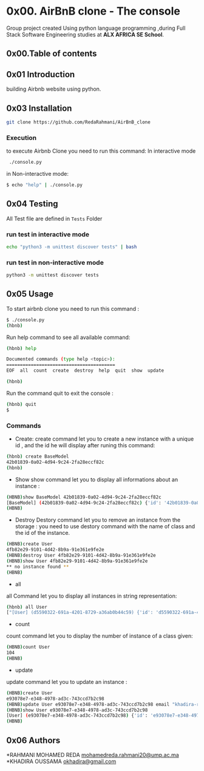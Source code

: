 # 0x00. AirBnB clone - The console

Group project created Using python language programming ,during Full Stack Software Engineering studies at **ALX AFRICA SE School**.

## 0x00.Table of contents



## 0x01 Introduction
building Airbnb website using python.

## 0x03 Installation

```bash
git clone https://github.com/RedaRahmani/AirBnB_clone
```
### Execution

to execute Airbnb Clone you need to run this command:
In interactive mode

```bash
 ./console.py
```

in Non-interactive mode:

```bash
$ echo "help" | ./console.py
```
## 0x04 Testing
All Test file are defined in `Tests` Folder

### run test in interactive mode
```bash
echo "python3 -m unittest discover tests" | bash
```
### run test in non-interactive mode

```bash
python3 -m unittest discover tests
```

## 0x05 Usage
To start airbnb clone you need to run this command :
```bash
$ ./console.py
(hbnb)
```
Run help command to see all available command:
```bash
(hbnb) help

Documented commands (type help <topic>):
========================================
EOF  all  count  create  destroy  help  quit  show  update

(hbnb)
```

Run the command quit to exit the console :

```bash
(hbnb) quit
$
```

### Commands

* Create:
create command let you to create a new instance with a unique id , and the id he will display after runing this command:
```bash
(hbnb) create BaseModel
42b01839-0a02-4d94-9c24-2fa28eccf82c
(hbnb)
```


* Show
show command let you to display all informations about an instance :
```bash
(HBNB)show BaseModel 42b01839-0a02-4d94-9c24-2fa28eccf82c
[BaseModel] (42b01839-0a02-4d94-9c24-2fa28eccf82c) {'id': '42b01839-0a02-4d94-9c24-2fa28eccf82c', 'created_at': datetime.datetime(2023, 8, 13, 19, 19, 39, 379732), 'updated_at': datetime.datetime(2023, 8, 13, 19, 19, 39, 379732)}
(HBNB)
```

* Destroy
Destory command let you to remove an instance from the storage :
you need to use destory command with the name of class and the id of the instance.

```bash
(HBNB)create User
4fb82e29-9101-4d42-8b9a-91e361e9fe2e
(HBNB)destroy User 4fb82e29-9101-4d42-8b9a-91e361e9fe2e 
(HBNB)show User 4fb82e29-9101-4d42-8b9a-91e361e9fe2e
** no instance found **
(HBNB)
``` 

* all

all Command let you to display all instances in string representation:

```bash
(hbnb) all User
["[User] (d5590322-691a-4201-8729-a36ab0b44c59) {'id': 'd5590322-691a-4201-8729-a36ab0b44c59', 'created_at': datetime.datetime(2023, 8, 13, 19, 44, 33, 803579), 'updated_at': datetime.datetime(2023, 8, 13, 19, 44, 33, 803579)}",
```


* count

count command let you to display the number of instance of a class given:

```bash
(HBNB)count User
104   
(HBNB)
```

* update

update command let you to update an instance :
```bash
(HBNB)create User
e93078e7-e348-4978-ad3c-743ccd7b2c98
(HBNB)update User e93078e7-e348-4978-ad3c-743ccd7b2c98 email "khadira-rahmani@gmail.com" 
(HBNB)show User e93078e7-e348-4978-ad3c-743ccd7b2c98
[User] (e93078e7-e348-4978-ad3c-743ccd7b2c98) {'id': 'e93078e7-e348-4978-ad3c-743ccd7b2c98', 'created_at': datetime.datetime(2023, 8, 13, 22, 29, 50, 636756), 'updated_at': datetime.datetime(2023, 8, 13, 22, 29, 50, 636756), 'email': '"khadira-rahmani@gmail.com"'}
(HBNB)

```

## 0x06 Authors

*RAHMANI MOHAMED REDA <mohamedreda.rahmani20@ump.ac.ma>
*KHADIRA OUSSAMA <okhadira@gmail.com>







